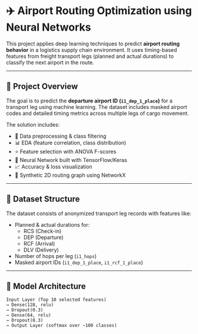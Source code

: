 # ✈️ Airport Routing Optimization using Neural Networks

This project applies deep learning techniques to predict **airport routing behavior** in a logistics supply chain environment. It uses timing-based features from freight transport legs (planned and actual durations) to classify the next airport in the route.

---

## 🚀 Project Overview

The goal is to predict the **departure airport ID (`i1_dep_1_place`)** for a transport leg using machine learning. The dataset includes masked airport codes and detailed timing metrics across multiple legs of cargo movement.

The solution includes:
- 🧹 Data preprocessing & class filtering  
- 📊 EDA (feature correlation, class distribution)  
- ⭐ Feature selection with ANOVA F-scores  
- 🧠 Neural Network built with TensorFlow/Keras  
- 📈 Accuracy & loss visualization  
- 🛫 Synthetic 2D routing graph using NetworkX

---

## 📁 Dataset Structure

The dataset consists of anonymized transport leg records with features like:
- Planned & actual durations for:
  - RCS (Check-in)
  - DEP (Departure)
  - RCF (Arrival)
  - DLV (Delivery)
- Number of hops per leg (`i1_hops`)
- Masked airport IDs (`i1_dep_1_place`, `i1_rcf_1_place`)

---

## 🧠 Model Architecture

```text
Input Layer (Top 10 selected features)
→ Dense(128, relu)
→ Dropout(0.3)
→ Dense(64, relu)
→ Dropout(0.3)
→ Output Layer (softmax over ~100 classes)
